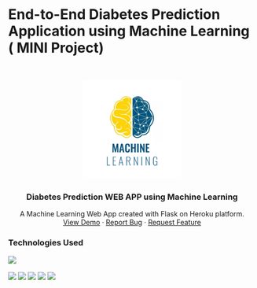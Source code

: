 # End-to-End Diabetes Prediction Application using Machine Learning ( MINI Project)

<!-- PROJECT LOGO -->
<br />
<p align="center">
  <a href="https://github.com/krishnakaushik25/MERNG-Social-Media-APP">
    <img src="images/Machine--Learning-logo.jpg" alt="ML Project Logo" width="200" height="200">
  </a>

  <h3 align="center">Diabetes Prediction WEB APP using Machine Learning</h3>

  <p align="center">
    A Machine Learning Web App created with Flask on Heroku platform.
    <br />
    <a href="https://ml-diabetes-predictionapi.herokuapp.com/">View Demo</a>
    ·
    <a href="https://github.com/krishnakaushik25/Diabetes-Prediction-ML-model-Deployment/issues">Report Bug</a>
    ·
    <a href="https://github.com/krishnakaushik25/Diabetes-Prediction-ML-model-Deployment/issues">Request Feature</a>
  </p>
</p>

### Technologies Used  
![](https://forthebadge.com/images/badges/made-with-python.svg) 

[<img target="_blank" src="https://github.com/scikit-learn/scikit-learn/blob/main/doc/logos/scikit-learn-logo-small.png" >](https://github.com/scikit-learn/)
<img target="_blank" src="https://flask.palletsprojects.com/en/1.1.x/_images/flask-logo.png" width=150>
<img target="_blank" src="https://github.com/ditikrushna/End-to-End-Diabetes-Prediction-Application-Using-Machine-Learning/blob/master/Resource/heroku.png" width=150>
<img target="_blank" src="https://github.com/ditikrushna/End-to-End-Diabetes-Prediction-Application-Using-Machine-Learning/blob/master/Resource/numpy.png" width=150>
<img target="_blank" src="https://github.com/ditikrushna/End-to-End-Diabetes-Prediction-Application-Using-Machine-Learning/blob/master/Resource/pandas.jpeg" width=150>
